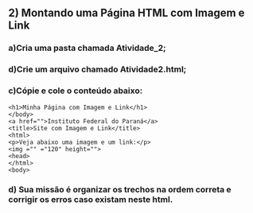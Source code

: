 ## 2) Montando uma Página HTML com Imagem e Link
### a)Cria uma pasta chamada Atividade_2;
### d)Crie um arquivo chamado Atividade2.html;
### c)Cópie e cole o conteúdo abaixo:

```
<h1>Minha Página com Imagem e Link</h1>
</body>
<a href="">Instituto Federal do Paraná</a>
<title>Site com Imagem e Link</title>
<html>
<p>Veja abaixo uma imagem e um link:</p>
<img ="" ="120" height="">
<head>
</html>
<body>
```
### d) Sua missão é organizar os trechos na ordem correta e corrigir os erros caso existam neste html.

